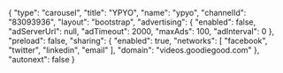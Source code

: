 {
    "type": "carousel",
    "title": "YPYO",
    "name": "ypyo",
    "channelId": "83093936",
    "layout": "bootstrap",
    "advertising": {
        "enabled": false,
        "adServerUrl": null,
        "adTimeout": 2000,
        "maxAds": 100,
        "adInterval": 0
    },
    "preload": false,
    "sharing": {
        "enabled": true,
        "networks": [
            "facebook",
            "twitter",
            "linkedin",
            "email"
        ],
        "domain": "videos.goodiegood.com"
    },
    "autonext": false
}